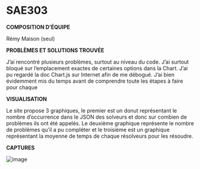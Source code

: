 # SAE303

**COMPOSITION D’ÉQUIPE**

Rémy Maison (seul)

**PROBLÈMES ET SOLUTIONS TROUVÉE**

J’ai rencontré plusieurs problèmes, surtout au niveau du code. J’ai surtout bloqué sur l’emplacement exactes de certaines options dans la Chart. J’ai pu regardé la doc Chart.js sur Internet afin de me débogué. J’ai bien évidemment mis du temps avant de comprendre toute les étapes à faire pour chaque 

**VISUALISATION**

Le site propose 3 graphiques, le premier est un donut représentant le nombre d’occurrence dans le JSON des solveurs et donc sur combien de problèmes ils ont été appelés. Le deuxième graphique représente le nombre de problèmes qu’il a pu compléter et le troisième est un graphique représentant la moyenne de temps de chaque résolveurs pour les résoudre.

**CAPTURES**

![image](https://github.com/pog666/SAE303/assets/51862949/d9fa8e45-6e4d-48fc-86dc-5eb60b2d2633)

